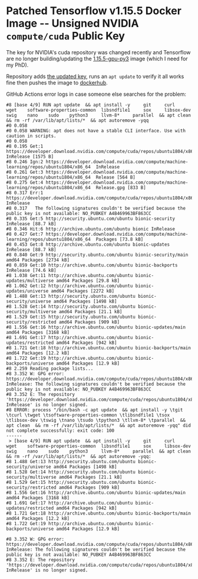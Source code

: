# Patched Tensorflow v1.15.5 Docker Image -- Unsigned NVIDIA `compute/cuda` Public Key

The key for NVIDIA's cuda repository was changed recently and Tensorflow are no longer 
building/updating the [1.15.5-gpu-py3](https://hub.docker.com/layers/tensorflow/tensorflow/tensorflow/1.15.5-gpu-py3/images/sha256-7ad742cbb2c77a40d0996ec08345dff54fe25f39428486e5f41c69db04b6d17b?context=explore) 
image (which I need for my PhD).

Repository adds [the updated key](https://developer.download.nvidia.com/compute/cuda/repos/ubuntu1804/x86_64/), runs an `apt update` to verify it all works fine then pushes the image to [dockerhub](https://hub.docker.com/repository/docker/dijksterhuis/tensorflow-1.15.5-pub-key-update).

GitHub Actions error logs in case someone else searches for the problem:
```
#8 [base 4/9] RUN apt update  && apt install -y 	git 	curl 	wget 	software-properties-common 	libsndfile1 	sox 	libsox-dev 	swig 	nano 	sudo 	python3 	llvm-8* 	parallel  && apt clean  && rm -rf /var/lib/apt/lists/*  && apt autoremove -yqq
#0 0.058 
#0 0.058 WARNING: apt does not have a stable CLI interface. Use with caution in scripts.
#0 0.058 
#8 0.195 Get:1 https://developer.download.nvidia.com/compute/cuda/repos/ubuntu1804/x86_64  InRelease [1575 B]
#8 0.246 Ign:2 https://developer.download.nvidia.com/compute/machine-learning/repos/ubuntu1804/x86_64  InRelease
#8 0.261 Get:3 https://developer.download.nvidia.com/compute/machine-learning/repos/ubuntu1804/x86_64  Release [564 B]
#8 0.275 Get:4 https://developer.download.nvidia.com/compute/machine-learning/repos/ubuntu1804/x86_64  Release.gpg [833 B]
#8 0.317 Err:1 https://developer.download.nvidia.com/compute/cuda/repos/ubuntu1804/x86_64  InRelease
#8 0.317   The following signatures couldn't be verified because the public key is not available: NO_PUBKEY A4B469963BF863CC
#8 0.335 Get:5 http://security.ubuntu.com/ubuntu bionic-security InRelease [88.7 kB]
#8 0.346 Hit:6 http://archive.ubuntu.com/ubuntu bionic InRelease
#8 0.427 Get:7 https://developer.download.nvidia.com/compute/machine-learning/repos/ubuntu1804/x86_64  Packages [73.8 kB]
#8 0.453 Get:8 http://archive.ubuntu.com/ubuntu bionic-updates InRelease [88.7 kB]
#8 0.840 Get:9 http://security.ubuntu.com/ubuntu bionic-security/main amd64 Packages [2734 kB]
#8 0.859 Get:10 http://archive.ubuntu.com/ubuntu bionic-backports InRelease [74.6 kB]
#8 1.038 Get:11 http://archive.ubuntu.com/ubuntu bionic-updates/multiverse amd64 Packages [29.8 kB]
#8 1.062 Get:12 http://archive.ubuntu.com/ubuntu bionic-updates/universe amd64 Packages [2272 kB]
#8 1.488 Get:13 http://security.ubuntu.com/ubuntu bionic-security/universe amd64 Packages [1498 kB]
#8 1.528 Get:14 http://security.ubuntu.com/ubuntu bionic-security/multiverse amd64 Packages [21.1 kB]
#8 1.529 Get:15 http://security.ubuntu.com/ubuntu bionic-security/restricted amd64 Packages [909 kB]
#8 1.556 Get:16 http://archive.ubuntu.com/ubuntu bionic-updates/main amd64 Packages [3168 kB]
#8 1.691 Get:17 http://archive.ubuntu.com/ubuntu bionic-updates/restricted amd64 Packages [942 kB]
#8 1.721 Get:18 http://archive.ubuntu.com/ubuntu bionic-backports/main amd64 Packages [12.2 kB]
#8 1.722 Get:19 http://archive.ubuntu.com/ubuntu bionic-backports/universe amd64 Packages [12.9 kB]
#8 2.259 Reading package lists...
#8 3.352 W: GPG error: https://developer.download.nvidia.com/compute/cuda/repos/ubuntu1804/x86_64  InRelease: The following signatures couldn't be verified because the public key is not available: NO_PUBKEY A4B469963BF863CC
#8 3.352 E: The repository 'https://developer.download.nvidia.com/compute/cuda/repos/ubuntu1804/x86_64  InRelease' is no longer signed.
#8 ERROR: process "/bin/bash -c apt update  && apt install -y \tgit \tcurl \twget \tsoftware-properties-common \tlibsndfile1 \tsox \tlibsox-dev \tswig \tnano \tsudo \tpython3 \tllvm-8* \tparallel  && apt clean  && rm -rf /var/lib/apt/lists/*  && apt autoremove -yqq" did not complete successfully: exit code: 100
------
 > [base 4/9] RUN apt update  && apt install -y 	git 	curl 	wget 	software-properties-common 	libsndfile1 	sox 	libsox-dev 	swig 	nano 	sudo 	python3 	llvm-8* 	parallel  && apt clean  && rm -rf /var/lib/apt/lists/*  && apt autoremove -yqq:
#8 1.488 Get:13 http://security.ubuntu.com/ubuntu bionic-security/universe amd64 Packages [1498 kB]
#8 1.528 Get:14 http://security.ubuntu.com/ubuntu bionic-security/multiverse amd64 Packages [21.1 kB]
#8 1.529 Get:15 http://security.ubuntu.com/ubuntu bionic-security/restricted amd64 Packages [909 kB]
#8 1.556 Get:16 http://archive.ubuntu.com/ubuntu bionic-updates/main amd64 Packages [3168 kB]
#8 1.691 Get:17 http://archive.ubuntu.com/ubuntu bionic-updates/restricted amd64 Packages [942 kB]
#8 1.721 Get:18 http://archive.ubuntu.com/ubuntu bionic-backports/main amd64 Packages [12.2 kB]
#8 1.722 Get:19 http://archive.ubuntu.com/ubuntu bionic-backports/universe amd64 Packages [12.9 kB]

#8 3.352 W: GPG error: https://developer.download.nvidia.com/compute/cuda/repos/ubuntu1804/x86_64  InRelease: The following signatures couldn't be verified because the public key is not available: NO_PUBKEY A4B469963BF863CC
#8 3.352 E: The repository 'https://developer.download.nvidia.com/compute/cuda/repos/ubuntu1804/x86_64  InRelease' is no longer signed.
```
